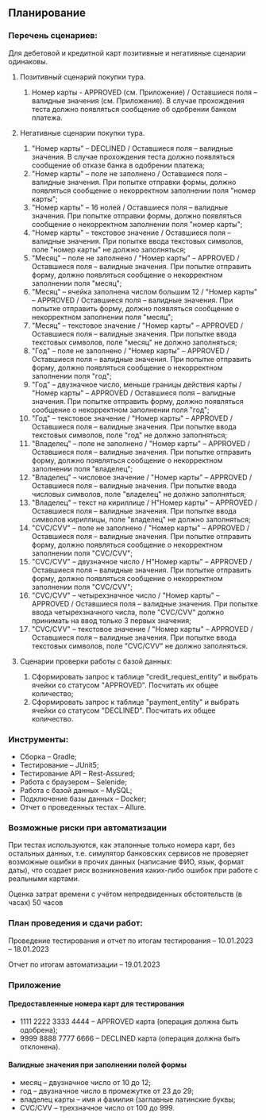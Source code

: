 ## Планирование

### Перечень сценариев:

Для дебетовой и кредитной карт позитивные и негативные сценарии одинаковы.

1. Позитивный сценарий покупки тура.
   1) Номер карты - APPROVED (см. Приложение) / Оставшиеся поля – валидные значения (см. Приложение). В случае прохождения теста должно появляться сообщение об одобрении банком платежа.
   
2. Негативные сценарии покупки тура.
   1. "Номер карты" – DECLINED / Оставшиеся поля – валидные значения. В случае прохождения теста должно появляться сообщение об отказе банка в одобрении платежа;
   2. "Номер карты" – поле не заполнено / Оставшиеся поля – валидные значения. При попытке отправки формы, должно появляться сообщение о некорректном заполнении поля "номер карты";
   3. "Номер карты" – 16 нолей / Оставшиеся поля – валидные значения. При попытке отправки формы, должно появляться сообщение о некорректном заполнении поля "номер карты";
   4. "Номер карты" – текстовое значение / Оставшиеся поля – валидные значения. При попытке ввода текстовых символов, поле "номер карты" не должно заполняться;
   5. "Месяц" – поле не заполнено / "Номер карты" – APPROVED / Оставшиеся поля – валидные значения. При попытке отправить форму, должно появляться сообщение о некорректном заполнении поля "месяц";
   6. "Месяц" – ячейка заполнена числом большим 12 / "Номер карты" – APPROVED / Оставшиеся поля – валидные значения. При попытке отправить форму, должно появляться сообщение о некорректном заполнении поля "месяц";
   7. "Месяц" – текстовое значение / "Номер карты" – APPROVED / Оставшиеся поля – валидные значения. При попытке ввода текстовых символов, поле "месяц" не должно заполняться;
   8. "Год" – поле не заполнено / "Номер карты" – APPROVED / Оставшиеся поля – валидные значения. При попытке отправить форму, должно появляться сообщение о некорректном заполнении поля "год";
   9. "Год" – двузначное число, меньше границы действия карты / "Номер карты" – APPROVED / Оставшиеся поля – валидные значения. При попытке отправить форму, должно появляться сообщение о некорректном заполнении поля "год";
   10. "Год" – текстовое значение / "Номер карты" – APPROVED / Оставшиеся поля – валидные значения. При попытке ввода текстовых символов, поле "год" не должно заполняться;
   11. "Владелец" – поле не заполнено / "Номер карты" – APPROVED / Оставшиеся поля – валидные значения. При попытке отправить форму, должно появляться сообщение о некорректном заполнении поля "владелец";
   12. "Владелец" – числовое значение / "Номер карты" – APPROVED / Оставшиеся поля – валидные значения. При попытке ввода числовых символов, поле "владелец" не должно заполняться;
   13. "Владелец" – текст на кириллице / Н"Номер карты" – APPROVED / Оставшиеся поля – валидные значения. При попытке ввода символов кириллицы, поле "владелец" не должно заполняться;
   14. "CVC/CVV" – поле не заполнено / "Номер карты" – APPROVED / Оставшиеся поля – валидные значения. При попытке отправить форму, должно появляться сообщение о некорректном заполнении поля "CVC/CVV";
   15. "CVC/CVV" – двузначное число / Н"Номер карты" – APPROVED / Оставшиеся поля – валидные значения. При попытке отправить форму, должно появляться сообщение о некорректном заполнении поля "CVC/CVV";
   16. "CVC/CVV" – четырехзначное число / "Номер карты" – APPROVED / Оставшиеся поля – валидные значения. При попытке ввода четырехзначного числа, поле "CVC/CVV" должно принимать на ввод только 3 первых значения;
   17. "CVC/CVV" – текстовое значение / "Номер карты" – APPROVED / Оставшиеся поля – валидные значения. При попытке ввода текстовых символов, поле "CVC/CVV" не должно заполняться.


3. Сценарии проверки работы с базой данных:
   1. Сформировать запрос к таблице "credit_request_entity" и выбрать ячейки со статусом "APPROVED". Посчитать их общее количество;
   2. Сформировать запрос к таблице "payment_entity" и выбрать ячейки со статусом "DECLINED". Посчитать их общее количество.


### Инструменты:

- Сборка – Gradle;
- Тестирование – JUnit5;
- Тестирование API – Rest-Assured;
- Работа с браузером – Selenide;
- Работа с базой данных – MySQL;
- Подключение базы данных – Docker;
- Отчет о проведенных тестах – Allure.


### Возможные риски при автоматизации
При тестах используются, как эталонные только номера карт, без остальных данных, т.е. 
симулятор банковских сервисов не проверяет возможные ошибки в прочих данных (написание ФИО, язык, формат даты), 
что создает риск возникновения каких-либо ошибок при работе с реальными картами.

Оценка затрат времени с учётом непредвиденных обстоятельств (в часах)
50 часов

### План проведения и сдачи работ:

Проведение тестирования и отчет по итогам тестирования – 10.01.2023 – 18.01.2023

Отчет по итогам автоматизации – 19.01.2023

### Приложение
#### Предоставленные номера карт для тестирования
- 1111 2222 3333 4444 – APPROVED карта (операция должна быть одобрена);
- 9999 8888 7777 6666 – DECLINED карта (операция должна быть отклонена).
#### Валидные значения при заполнении полей формы
- месяц – двузначное число от 10 до 12;
- год – двузначное число в промежутке от 23 до 29;
- владелец карты – имя и фамилия (заглавные латинские буквы;
- CVC/CVV – трехзначное число от 100 до 999.
